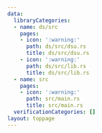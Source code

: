 ```yaml
---
data:
  libraryCategories:
  - name: ds/src
    pages:
    - icon: ':warning:'
      path: ds/src/dsu.rs
      title: ds/src/dsu.rs
    - icon: ':warning:'
      path: ds/src/lib.rs
      title: ds/src/lib.rs
  - name: src
    pages:
    - icon: ':warning:'
      path: src/main.rs
      title: src/main.rs
  verificationCategories: []
layout: toppage
---
```

